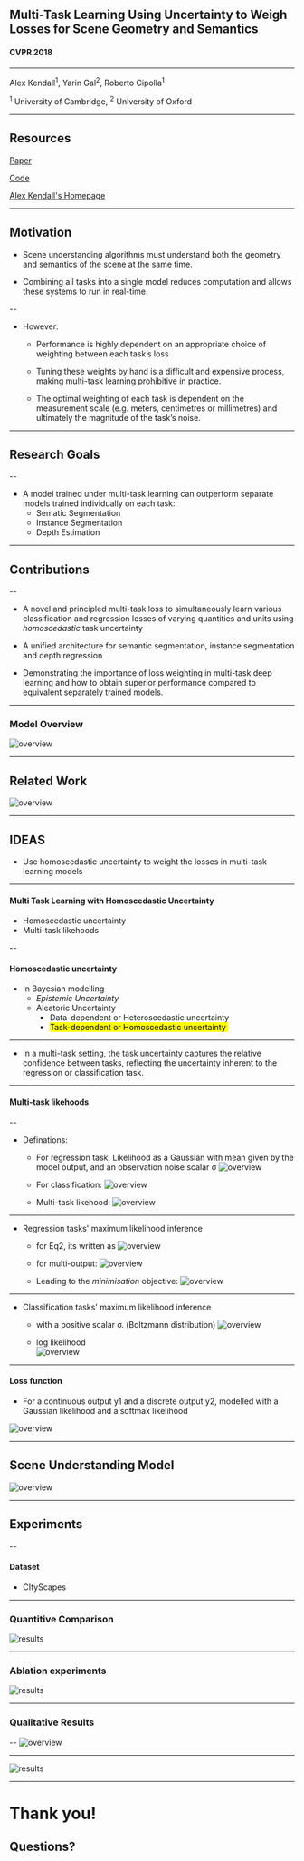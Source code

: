 
## Multi-Task Learning Using Uncertainty to Weigh Losses for Scene Geometry and Semantics

#### CVPR 2018

---

Alex Kendall<sup>1</sup>, Yarin Gal<sup>2</sup>, Roberto Cipolla<sup>1</sup>

<sup>1</sup> University of Cambridge, <sup>2</sup> University of Oxford

---

## Resources

[Paper](https://arxiv.org/pdf/1705.07115.pdf)

[Code](https://github.com/yaringal/multi-task-learning-example)

[Alex Kendall's Homepage](https://alexgkendall.com/research/)

---

##  Motivation

- Scene understanding algorithms must understand both the geometry and
semantics of the scene at the same time.

- Combining all tasks into a single model reduces computation and allows these systems to run in real-time.

--

- However:

  * Performance is highly dependent on an appropriate choice of weighting between each task’s loss

  * Tuning these weights by hand is a difficult and expensive process, making multi-task learning prohibitive in practice.
  
  * The optimal weighting of each task is dependent on the measurement scale (e.g. meters, centimetres or millimetres) and ultimately the magnitude of the task’s noise.

---

## Research Goals

--

- A model trained under multi-task learning can outperform separate models trained individually on each task:
  * Sematic Segmentation
  * Instance Segmentation
  * Depth Estimation

---

## Contributions

--

* A novel and principled multi-task loss to simultaneously learn various classification and regression losses of varying quantities and units using *homoscedastic* task uncertainty

* A unified architecture for semantic segmentation, instance segmentation and depth regression

* Demonstrating the importance of loss weighting in multi-task deep learning and how to obtain superior performance compared to equivalent separately trained models.

---

### Model Overview

![overview](assets/network.png)<!-- .element height="80%" width="80%" -->

---

## Related Work

![overview](assets/ablation.png)<!-- .element height="80%" width="80%" -->

---

## IDEAS

- Use homoscedastic uncertainty to weight the losses in multi-task learning models

---

#### Multi Task Learning with Homoscedastic Uncertainty

- Homoscedastic uncertainty
- Multi-task likehoods

--

#### Homoscedastic uncertainty

- In Bayesian modelling
  * *Epistemic Uncertainty*
  * Aleatoric Uncertainty
    * Data-dependent or  Heteroscedastic uncertainty
    * <mark>Task-dependent or Homoscedastic uncertainty </mark> 

---

- In a multi-task setting, the task uncertainty captures the relative confidence between tasks, reflecting the uncertainty inherent to the regression or classification task. 

---

#### Multi-task likehoods 

--

- Definations:
  - For regression task, Likelihood as a Gaussian with mean given by the model output, and an observation noise scalar σ
![overview](assets/eq2.png)<!-- .element height="5%" width="5%" -->

  - For classification:
![overview](assets/eq3.png)<!-- .element height="5%" width="5%" -->

  - Multi-task likehood:
![overview](assets/eq4.png)<!-- .element height="5%" width="5%" -->

---

- Regression tasks' maximum likelihood inference

  - for Eq2, its written as
![overview](assets/eq5.png)<!-- .element height="5%" width="5%" -->

  - for multi-output:
![overview](assets/eq6.png)<!-- .element height="5%" width="5%" -->

  - Leading to the *minimisation* objective:
![overview](assets/eq7.png)<!-- .element height="5%" width="5%" -->

---

- Classification tasks' maximum likelihood inference
  - with a positive scalar σ. (Boltzmann distribution)
![overview](assets/eq8.png)<!-- .element height="5%" width="5%" -->

  - log likelihood  
![overview](assets/eq9.png)<!-- .element height="2.5%" width="5%" -->

---

#### Loss function
- For a continuous output y1 and a discrete output y2, modelled with a Gaussian likelihood and a softmax likelihood

![overview](assets/eq10.png)<!-- .element height="10%" width=10%" -->

---

## Scene Understanding Model

![overview](assets/instance_seg.png)<!-- .element height="100%" width=100%" -->

---

## Experiments

--

#### Dataset

- CItyScapes

---

### Quantitive Comparison

![results](assets/comparison.png)<!-- .element height="100%" width="100%" -->

---

### Ablation experiments

![results](assets/comparison_1.png)<!-- .element height="100%" width="100%" -->

---

### Qualitative Results

--
![overview](assets/occlusion.png)<!-- .element height="80%" width="80%" -->

---

![results](assets/results.png)<!-- .element height="90%" width="90%" -->

---

# Thank you! 
## Questions?